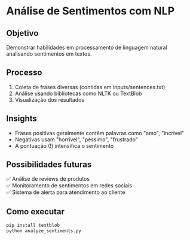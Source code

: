 # Análise de Sentimentos com NLP

## Objetivo
Demonstrar habilidades em processamento de linguagem natural analisando sentimentos em textos.

## Processo
1. Coleta de frases diversas (contidas em inputs/sentences.txt)
2. Análise usando bibliotecas como NLTK ou TextBlob
3. Visualização dos resultados

## Insights
- Frases positivas geralmente contêm palavras como "amo", "incrível"
- Negativas usam "horrível", "péssimo", "frustrado"
- A pontuação (!) intensifica o sentimento

## Possibilidades futuras
✅ Análise de reviews de produtos  
✅ Monitoramento de sentimentos em redes sociais  
✅ Sistema de alerta para atendimento ao cliente  

## Como executar
```bash
pip install textblob
python analyze_sentiments.py
